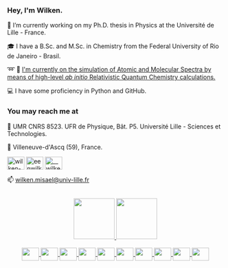 ### Hey, I'm Wilken.

:mag_right: I’m currently working on my Ph.D. thesis in Physics at the Université de Lille - France.

:mortar_board: I have a B.Sc. and M.Sc. in Chemistry from the Federal University of Rio de Janeiro - Brasil.

:loop: :high_brightness: [I'm currently on the simulation of Atomic and Molecular Spectra by means of high-level *ab initio* Relativistic Quantum Chemistry calculations.](https://phlam.univ-lille.fr/resumes-de-theses/aldair-misael-wilken-simulating-resonant-inelastic-x-ray-scattering-across-the-whole-periodic-table/)

:computer: I have some proficiency in Python and GitHub.

<h3 align="left">You may reach me at</h3>
<p align="left">
  
:office: UMR CNRS 8523. UFR de Physique, Bât. P5. Université Lille - Sciences et Technologies.

:city_sunset: Villeneuve-d'Ascq (59), France.

<a href="https://linkedin.com/in/wilken-misael" target="blank"><img align="center" src="https://raw.githubusercontent.com/rahuldkjain/github-profile-readme-generator/master/src/images/icons/Social/linked-in-alt.svg" alt="wilken-misael" height="30" width="40" /></a>
<a href="https://fb.com/eenwilken" target="blank"><img align="center" src="https://raw.githubusercontent.com/rahuldkjain/github-profile-readme-generator/master/src/images/icons/Social/facebook.svg" alt="eenwilken" height="30" width="40" /></a>
<a href="https://instagram.com/__wilken" target="blank"><img align="center" src="https://raw.githubusercontent.com/rahuldkjain/github-profile-readme-generator/master/src/images/icons/Social/instagram.svg" alt="__wilken" height="30" width="40" /></a>

:mailbox: wilken.misael@univ-lille.fr  
  
  ## 

<div align="center">
  <a href="https://github.com/wilkenmis">
  <img height="95em" src="https://github-readme-stats.vercel.app/api?username=wilkenmis&show_icons=true&theme=default&include_all_commits=true&count_private=true&hide=prs,stars"/>

  <img height="95em" src="https://github-readme-stats.vercel.app/api/top-langs/?username=wilkenmis&layout=small&langs_count=7&theme=default"/>
    
</div>  
 
</div>

<div align="center">

<div style="display: inline_block"><br>
  <img align="center" height="30" width="40" src="https://cdn.jsdelivr.net/gh/devicons/devicon/icons/apple/apple-original.svg">

  <img align="center" height="30" width="40" src="https://cdn.jsdelivr.net/gh/devicons/devicon/icons/anaconda/anaconda-original.svg">

  <img align="center" height="30" width="40" src="https://cdn.jsdelivr.net/gh/devicons/devicon/icons/bash/bash-original.svg">

  <img align="center" height="30" width="40" src="https://cdn.jsdelivr.net/gh/devicons/devicon/icons/latex/latex-original.svg">

  <img align="center" height="30" width="40" src="https://cdn.jsdelivr.net/gh/devicons/devicon/icons/github/github-original.svg">
  
  <img align="center" height="30" width="40" src="https://cdn.jsdelivr.net/gh/devicons/devicon/icons/git/git-plain-wordmark.svg" />

  <img align="center" height="30" width="40" src="https://cdn.jsdelivr.net/gh/devicons/devicon/icons/markdown/markdown-original.svg">

  <img align="center" height="30" width="40" src="https://cdn.jsdelivr.net/gh/devicons/devicon/icons/pandas/pandas-original.svg">

  <img align="center" height="30" width="40" src="https://cdn.jsdelivr.net/gh/devicons/devicon/icons/python/python-original.svg" />

  <img align="center" height="30" width="40" src="https://cdn.jsdelivr.net/gh/devicons/devicon/icons/visualstudiocode/visualstudiocode-plain.svg" />
  
</div>
